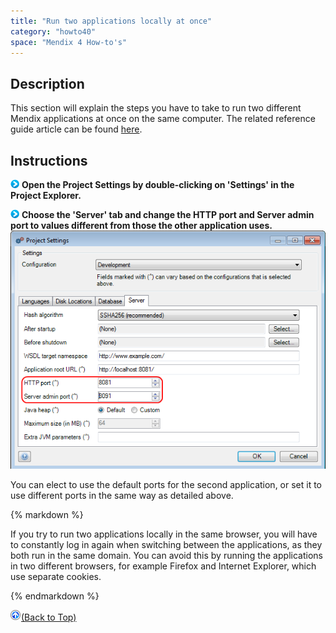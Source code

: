 ```yaml
---
title: "Run two applications locally at once"
category: "howto40"
space: "Mendix 4 How-to's"
---
```

## Description

This section will explain the steps you have to take to run two different Mendix applications at once on the same computer. The related reference guide article can be found [here](https://world.mendix.com/pages/releaseview.action?pageId=10420280).

## Instructions

![](attachments/819203/917932.png) **Open the Project Settings by double-clicking on 'Settings' in the Project Explorer.**

![](attachments/819203/917932.png) **Choose the 'Server' tab and change the HTTP port and Server admin port to values different from those the other application uses.** ![](attachments/2621507/2752790.png)

You can elect to use the default ports for the second application, or set it to use different ports in the same way as detailed above.

<div class="alert alert-warning">{% markdown %}

If you try to run two applications locally in the same browser, you will have to constantly log in again when switching between the applications, as they both run in the same domain. You can avoid this by running the applications in two different browsers, for example Firefox and Internet Explorer, which use separate cookies.

{% endmarkdown %}</div>

[![](attachments/819203/917564.png)](Run+two+applications+locally+at+once)[(Back to Top)](Run+two+applications+locally+at+once)